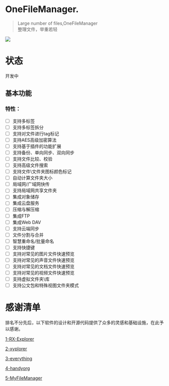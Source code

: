 # OneFileManager.
> Large number of files,OneFileManager  
> 整理文件，举重若轻


<img src="https://www.morenote.top/api/file/getImage?fileId=0000000012af892440821000">

# 状态

开发中

## 基本功能



### 特性：

- [ ] 支持多标签
- [ ] 支持多标签拆分
- [ ] 支持对文件进行tag标记
- [ ] 支持AES高级加密算法
- [ ] 支持基于插件的功能扩展
- [ ] 支持备份、单向同步、双向同步
- [ ] 支持文件比较、校验
- [ ] 支持高级文件搜索
- [ ] 支持文件\文件夹图标颜色标记
- [ ] 自动计算文件夹大小
- [ ] 局域网/广域网快传
- [ ] 支持局域网共享文件夹
- [ ] 集成对象储存
- [ ] 集成云盘服务
- [ ] 压缩与解压缩
- [ ] 集成FTP
- [ ] 集成Web DAV
- [ ] 支持云端同步
- [ ] 文件分割与合并
- [ ] 智慧重命名/批量命名
- [ ] 支持快捷键
- [ ] 支持对常见的图片文件快速预览
- [ ] 支持对常见的声音文件快速预览
- [ ] 支持对常见的文档文件快速预览
- [ ] 支持对常见的视频文件快速预览
- [ ] 支持虚拟文件夹\库
- [ ] 支持公文包和特殊视图文件夹模式

# 感谢清单

排名不分先后，以下软件的设计和开源代码提供了众多的灵感和基础设施，在此予以感谢。

[1-RX-Explorer](https://github.com/zhuxb711/RX-Explorer)

[2-xyplorer](http://www.xyplorer.com/)

[3-everything](https://www.voidtools.com/zh-cn/)

[4-handyorg](https://handyorg.github.io/handycontrol/quick_start/)

[5-MyFileManager](https://github.com/Yuziquan/MyFileManager)
